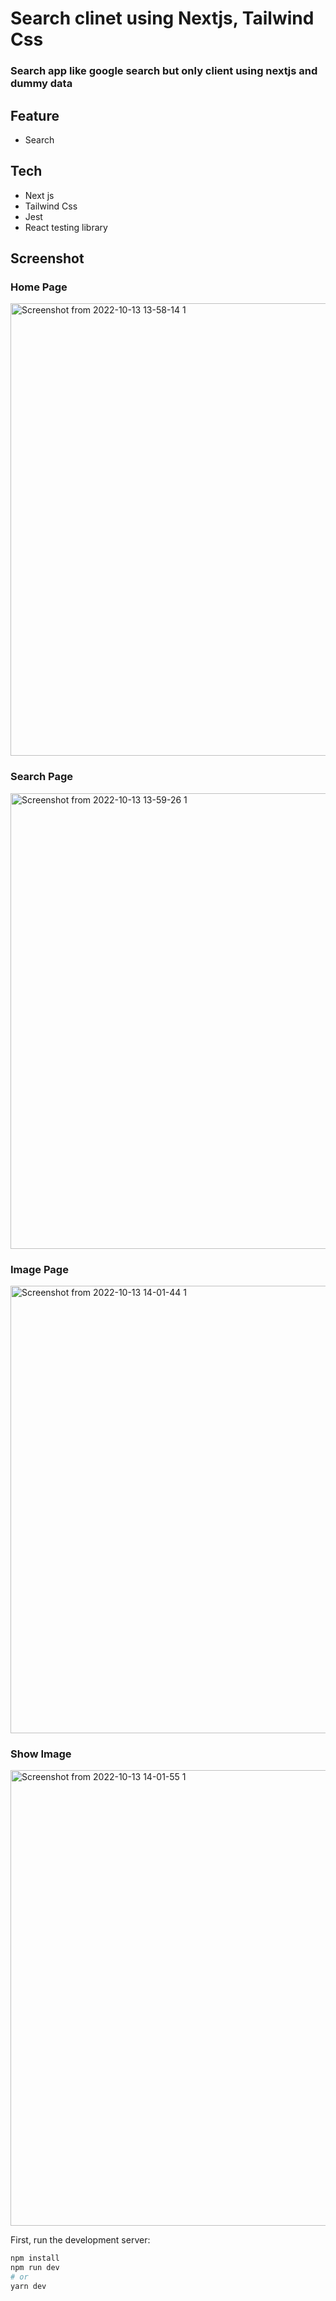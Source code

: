 # Search clinet using Nextjs, Tailwind Css
### Search app like google search but only client using nextjs and dummy data

## Feature
- Search

## Tech
- Next js
- Tailwind Css
- Jest
- React testing library

## Screenshot
### Home Page
<img width="724" alt="Screenshot from 2022-10-13 13-58-14 1" src="https://user-images.githubusercontent.com/78941367/195527001-3d6e6042-3f49-4b2e-92ad-e819e5c008e1.png">


### Search Page
<img width="729" alt="Screenshot from 2022-10-13 13-59-26 1" src="https://user-images.githubusercontent.com/78941367/195527013-63057486-ff8a-4940-b404-29baa13b2829.png">


### Image Page
<img width="716" alt="Screenshot from 2022-10-13 14-01-44 1" src="https://user-images.githubusercontent.com/78941367/195527043-315c7d97-3ed9-4270-8e9d-156c5591dde6.png">


### Show Image
<img width="729" alt="Screenshot from 2022-10-13 14-01-55 1" src="https://user-images.githubusercontent.com/78941367/195527124-bacfea24-7017-4c98-92f3-1e5fafc23131.png">


First, run the development server:

```bash
npm install
npm run dev
# or
yarn dev
```
